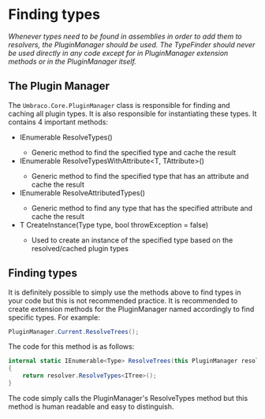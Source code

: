 # Finding types

_Whenever types need to be found in assemblies in order to add them to resolvers, the PluginManager should be used. The TypeFinder should never be used directly in any code except for in PluginManager extension methods or in the PluginManager itself._ 

## The Plugin Manager

The `Umbraco.Core.PluginManager` class is responsible for finding and caching all plugin types. It is also responsible for instantiating these types. It contains 4 important methods:

* IEnumerable<Type> ResolveTypes<T>()
	* Generic method to find the specified type and cache the result
* IEnumerable<Type> ResolveTypesWithAttribute<T, TAttribute>()
	* Generic method to find the specified type that has an attribute and cache the result
* IEnumerable<Type> ResolveAttributedTypes<TAttribute>()
	* Generic method to find any type that has the specified attribute and cache the result
* T CreateInstance<T>(Type type, bool throwException = false)
	* Used to create an instance of the specified type based on the resolved/cached plugin types

## Finding types

It is definitely possible to simply use  the methods above to find types in your code but this is not recommended practice. It is recommended to create extension methods for the PluginManager named accordingly to find specific types. For example: 

```csharp
PluginManager.Current.ResolveTrees();
```

The code for this method is as follows:

```csharp
internal static IEnumerable<Type> ResolveTrees(this PluginManager resolver)
{
    return resolver.ResolveTypes<ITree>();
}
```

The code simply calls the PluginManager's ResolveTypes method but this method is human readable and easy to distinguish.



